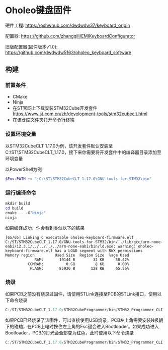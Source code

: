 # Oholeo键盘固件

硬件工程: <https://oshwhub.com/dwdwdw37/keyboard_origin>

配置器: <https://github.com/zhangqili/EMIKeyboardConfigurator>

旧版配置器(固件版本v1.0): <https://github.com/dwdwdw5163/oholeo_keyboard_software>

## 构建

### 前置条件
- CMake
- Ninja
- 在ST官网上下载安装STM32Cube开发套件 <https://www.st.com.cn/zh/development-tools/stm32cubeclt.html>
- 在该仓库文件夹打开命令行终端

### 设置环境变量
以STM32CubeCLT 1.17.0为例，该开发套件默认安装至C:\ST\STM32CubeCLT_1.17.0，接下来你需要将开发套件中的编译器目录添加至环境变量

以PowerShell为例
```PowerShell
$Env:PATH += ";C:\ST\STM32CubeCLT_1.17.0\GNU-tools-for-STM32\bin"
```

### 运行编译命令
```PowerShell
mkdir build
cd build
cmake .. -G"Ninja"
ninja
```

如果编译成功，你会看到类似以下的结果
```
[65/65] Linking C executable oholeo-keyboard-firmware.elf
C:/ST/STM32CubeCLT_1.17.0/GNU-tools-for-STM32/bin/../lib/gcc/arm-none-eabi/12.3.1/../../../../arm-none-eabi/bin/ld.exe: warning: oholeo-keyboard-firmware.elf has a LOAD segment with RWX permissions
Memory region         Used Size  Region Size  %age Used
             RAM:       19144 B        32 KB     58.42%
          CCMRAM:          0 GB         8 KB      0.00%
           FLASH:       85936 B       128 KB     65.56%
```

### 烧录
如果PCB之前没有烧录过固件，请使用STLink连接至PCB的STLink接口，使用以下命令烧录

```PowerShell
C:/ST/STM32CubeCLT_1.17.0/STM32CubeProgrammer/bin/STM32_Programmer_CLI.exe -c port=SWD -w ./oholeo-keyboard-firmware.elf -v -s

```

如果PCB已经烧录了该固件，可以直接使用USB烧录，PCB左上角需要安装N极朝下的磁轴，在PCB上电时按住左上角的Esc键会进入Bootloader。如果成功进入Bootloader，PCB的灯光会全部变为红色，此时使用以下命令烧录
```PowerShell
C:/ST/STM32CubeCLT_1.17.0/STM32CubeProgrammer/bin/STM32_Programmer_CLI.exe -c port=USB1 -w ./oholeo-keyboard-firmware.elf -v -s
```
